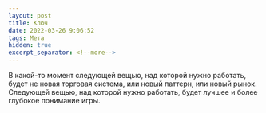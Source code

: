 ```yaml
---
layout: post
title: Ключ
date: 2022-03-26 9:06:52
tags: Мета
hidden: true
excerpt_separator: <!--more-->
---
```

В какой-то момент следующей вещью, над которой нужно работать, будет не новая торговая система, или новый паттерн, или новый рынок. Следующей вещью, над которой нужно работать, будет лучшее и более глубокое понимание игры.


<!--more-->

